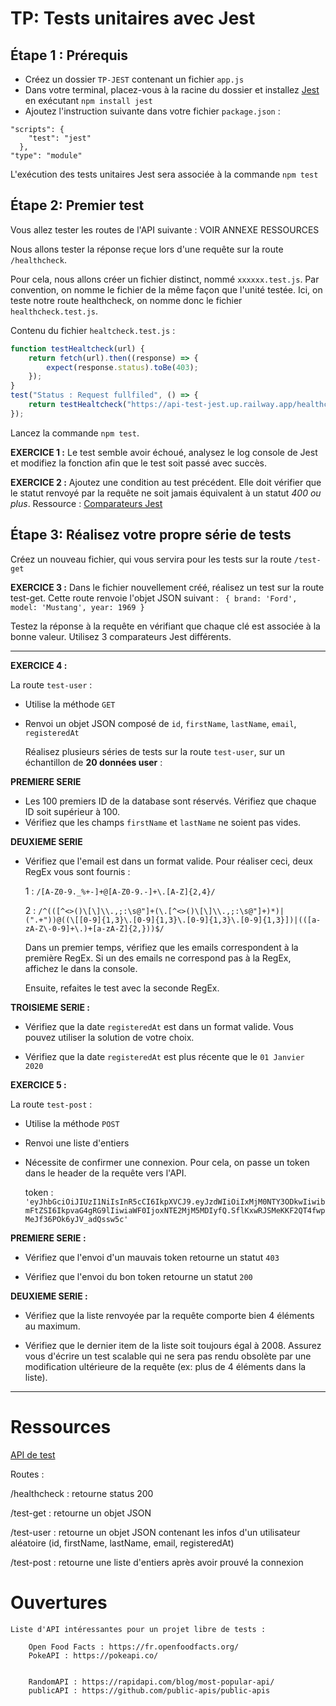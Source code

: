 # TP: Tests unitaires avec Jest

## Étape 1 : Prérequis  

- Créez un dossier ``TP-JEST`` contenant un fichier ``app.js``
- Dans votre terminal, placez-vous à la racine du dossier et installez [Jest](https://jestjs.io/fr/) en 
exécutant ``npm install jest``
- Ajoutez l'instruction suivante dans votre fichier ``package.json`` :
``` 
"scripts": {
	"test": "jest"
  },
"type": "module" 
```
L'exécution des tests unitaires Jest sera associée  à la commande ``npm test``


## Étape 2: Premier test

Vous allez tester les routes de l'API suivante : VOIR ANNEXE RESSOURCES

Nous allons tester la réponse reçue lors d'une requête sur la route ``/healthcheck``.

Pour cela, nous allons créer un fichier distinct, nommé ``xxxxxx.test.js``. Par convention, on nomme le 
fichier de la même façon que l'unité testée. Ici, on teste notre route healthcheck, on nomme donc le fichier ``healthcheck.test.js``.

Contenu du fichier ``healtcheck.test.js`` :


```javascript 
function testHealtcheck(url) {
	return fetch(url).then((response) => {
		expect(response.status).toBe(403);
	});
}
test("Status : Request fullfiled", () => {
	return testHealtcheck("https://api-test-jest.up.railway.app/healthcheck");
});
```
Lancez la commande ``npm test``. 

**EXERCICE 1 :** Le test semble avoir échoué, analysez le log console de Jest et modifiez la fonction afin 
que le test soit passé avec succès.

**EXERCICE 2 :** Ajoutez une condition au test précédent. Elle doit vérifier que le statut renvoyé par la requête ne soit jamais équivalent à un statut *400 ou plus*.
Ressource : [Comparateurs Jest](https://jestjs.io/fr/docs/using-matchers)

## Étape 3: Réalisez votre propre série de tests

Créez un nouveau fichier, qui vous servira pour les tests sur la route ``/test-get``
 
 **EXERCICE 3 :** 
 Dans le fichier nouvellement créé, réalisez un test sur la route test-get. Cette route renvoie l'objet JSON suivant : 
 ``
 {
    brand: 'Ford',
    model: 'Mustang',
    year: 1969
}``

Testez la réponse à la requête en vérifiant que chaque clé est associée à la bonne valeur. Utilisez 3 comparateurs Jest différents.

---

**EXERCICE 4 :**

La route ``test-user`` : 
- Utilise la méthode ``GET``
- Renvoi un objet JSON composé de ``id``, ``firstName``, ``lastName``, ``email``, ``registeredAt``

  Réalisez plusieurs séries de tests sur la route ``test-user``, sur un échantillon de **20 données user** : 

**PREMIERE SERIE**
- Les 100 premiers ID de la database sont réservés. Vérifiez que chaque ID soit supérieur à 100.
- Vérifiez que les champs ``firstName`` et ``lastName`` ne soient pas vides.

**DEUXIEME SERIE**
- Vérifiez que l'email est dans un format valide. Pour réaliser ceci, deux RegEx vous sont fournis : 


  1 : ``/[A-Z0-9._%+-]+@[A-Z0-9.-]+\.[A-Z]{2,4}/``

  2 :  ``/^(([^<>()\[\]\\.,;:\s@"]+(\.[^<>()\[\]\\.,;:\s@"]+)*)|(".+"))@((\[[0-9]{1,3}\.[0-9]{1,3}\.[0-9]{1,3}\.[0-9]{1,3}])|(([a-zA-Z\-0-9]+\.)+[a-zA-Z]{2,}))$/``
	
  Dans un premier temps, vérifiez que les emails correspondent à la première RegEx. Si un des emails ne correspond pas à la RegEx, affichez le dans la console.
	
  Ensuite, refaites le test avec la seconde RegEx. 

**TROISIEME SERIE :** 

- Vérifiez que la date ``registeredAt`` est dans un format valide. Vous pouvez utiliser la solution de votre choix.

- Vérifiez que la date ``registeredAt`` est plus récente que le ``01 Janvier 2020``

**EXERCICE 5 :**

La route ``test-post`` : 

- Utilise la méthode ``POST``

- Renvoi une liste d'entiers

- Nécessite de confirmer une connexion. Pour cela, on passe un token dans le header de la requête vers l'API. 

  token : ``'eyJhbGciOiJIUzI1NiIsInR5cCI6IkpXVCJ9.eyJzdWIiOiIxMjM0NTY3ODkwIiwibmFtZSI6IkpvaG4gRG9lIiwiaWF0IjoxNTE2MjM5MDIyfQ.SflKxwRJSMeKKF2QT4fwpMeJf36POk6yJV_adQssw5c'``

**PREMIERE SERIE :**

- Vérifiez que l'envoi d'un mauvais token retourne un statut ``403``

- Vérifiez que l'envoi du bon token retourne un statut ``200``

**DEUXIEME SERIE :**

- Vérifiez que la liste renvoyée par la requête comporte bien 4 éléments au maximum. 

- Vérifiez que le dernier item de la liste soit toujours égal à 2008. Assurez vous d'écrire un test scalable qui ne sera pas rendu obsolète par une modification ultérieure de la requête (ex: plus de 4 éléments dans la liste).



---
 
# Ressources

[API de test ](https://api-test-jest.up.railway.app/)


Routes : 

/healthcheck : retourne status 200

/test-get : retourne un objet JSON

/test-user : retourne un objet JSON contenant les infos d'un utilisateur aléatoire (id, firstName, lastName, email, registeredAt)

/test-post : retourne une liste d'entiers après avoir prouvé la connexion


# Ouvertures

	Liste d'API intéressantes pour un projet libre de tests :
	
		Open Food Facts : https://fr.openfoodfacts.org/
		PokeAPI : https://pokeapi.co/
	

		RandomAPI : https://rapidapi.com/blog/most-popular-api/
		publicAPI : https://github.com/public-apis/public-apis